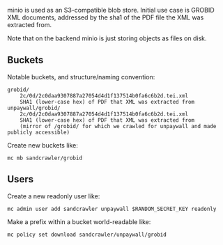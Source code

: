 
minio is used as an S3-compatible blob store. Initial use case is GROBID XML
documents, addressed by the sha1 of the PDF file the XML was extracted from.

Note that on the backend minio is just storing objects as files on disk.

## Buckets

Notable buckets, and structure/naming convention:

    grobid/
        2c/0d/2c0daa9307887a27054d4d1f137514b0fa6c6b2d.tei.xml
        SHA1 (lower-case hex) of PDF that XML was extracted from
    unpaywall/grobid/
        2c/0d/2c0daa9307887a27054d4d1f137514b0fa6c6b2d.tei.xml
        SHA1 (lower-case hex) of PDF that XML was extracted from
        (mirror of /grobid/ for which we crawled for unpaywall and made publicly accessible)

Create new buckets like:

    mc mb sandcrawler/grobid

## Users

Create a new readonly user like:

    mc admin user add sandcrawler unpaywall $RANDOM_SECRET_KEY readonly

Make a prefix within a bucket world-readable like:

    mc policy set download sandcrawler/unpaywall/grobid
